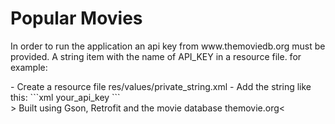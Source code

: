 # Popular Movies

<p>In order to run the application an api key from www.themoviedb.org must
 be provided. A string item with the name of API_KEY in a resource file.
 for example:</p>
 - Create a resource file res/values/private_string.xml
 - Add the string like this:
```xml
<resources>
    <string name="API_KEY">your_api_key</string>
</resources>
```
 <br/>
> Built using Gson, Retrofit and the movie database themovie.org<

